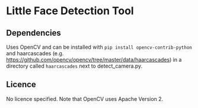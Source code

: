 # Little Face Detection Tool

## Dependencies

Uses OpenCV and can be installed with `pip install opencv-contrib-python` and haarcascades (e.g. https://github.com/opencv/opencv/tree/master/data/haarcascades) in a directory called `haarcascades` next to detect_camera.py.

## Licence

No licence specified. Note that OpenCV uses Apache Version 2.

